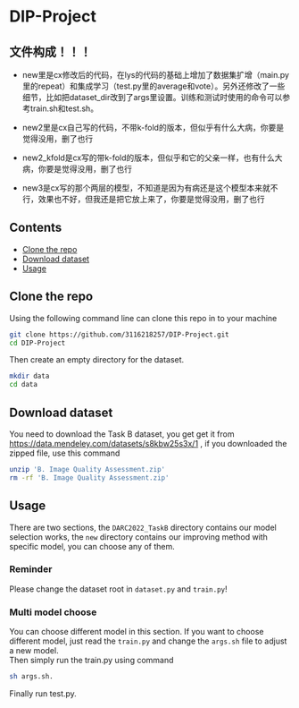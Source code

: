 # DIP-Project

## 文件构成！！！

- new里是cx修改后的代码，在lys的代码的基础上增加了数据集扩增（main.py 里的repeat）和集成学习（test.py里的average和vote）。另外还修改了一些细节，比如把dataset_dir改到了args里设置。训练和测试时使用的命令可以参考train.sh和test.sh。

- new2里是cx自己写的代码，不带k-fold的版本，但似乎有什么大病，你要是觉得没用，删了也行

- new2_kfold是cx写的带k-fold的版本，但似乎和它的父亲一样，也有什么大病，你要是觉得没用，删了也行

- new3是cx写的那个两层的模型，不知道是因为有病还是这个模型本来就不行，效果也不好，但我还是把它放上来了，你要是觉得没用，删了也行

## Contents
- [Clone the repo](#heading-one)
- [Download dataset](#heading-two)
- [Usage](#heading-three)
## Clone the repo
Using the following command line can clone this repo in to your machine<br>
```bash 
git clone https://github.com/3116218257/DIP-Project.git
cd DIP-Project
```
Then create an empty directory for the dataset.
```bash
mkdir data
cd data
```

## Download dataset
You need to download the Task B dataset, you get get it from https://data.mendeley.com/datasets/s8kbw25s3x/1 , if you downloaded the zipped file, use this command
```bash
unzip 'B. Image Quality Assessment.zip'
rm -rf 'B. Image Quality Assessment.zip'
```

## Usage
There are two sections, the ```DARC2022_TaskB``` directory contains our model selection works, the ```new``` directory contains our improving method with specific model, you can choose any of them.
### Reminder
Please change the dataset root in ```dataset.py``` and ```train.py```!

### Multi model choose
You can choose different model in this section. If you want to choose different model, just read the ```train.py``` and change the ```args.sh``` file to adjust a new model.<br>
Then simply run the train.py using command<br>
```bash
sh args.sh.
```
Finally run test.py.


